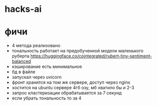 # hacks-ai

# фичи
- 4 метода реализовано
- тональность работает на предобученной модели маленького руберта https://huggingface.co/cointegrated/rubert-tiny-sentiment-balanced
- кэширование есть минимальное
- бд в файле
- запускал через uvicorn
- фронт хранится на том же сервере, доступ через nginx
- хостится на ubuntu сервере 4гб озу, мб хватило бы и 2-3
- запрос кластеризации обрабатывается за 7 секунд
- если убрать тональность то за 4

